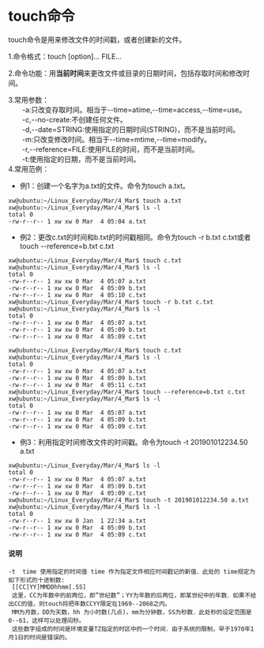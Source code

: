 # touch命令

touch命令是用来修改文件的时间戳，或者创建新的文件。    

1.命令格式：touch [option]... FILE...   

2.命令功能：用**当前时间**来更改文件或目录的日期时间，包括存取时间和修改时间。    

3.常用参数：   
　　-a:只改变存取时间。相当于--time=atime,--time=access,--time=use。   
　　-c,--no-create:不创建任何文件。   
　　-d,--date=STRING:使用指定的日期时间(STRING)，而不是当前时间。     
　　-m:只改变修改时间。相当于--time=mtime,--time=modify。   
　　-r,--reference=FILE:使用FILE的时间，而不是当前时间。   
　　-t:使用指定的日期，而不是当前时间。   
4.常用范例：   
* 例1：创建一个名字为a.txt的文件。命令为touch a.txt。
```
xw@ubuntu:~/Linux_Everyday/Mar/4_Mar$ touch a.txt
xw@ubuntu:~/Linux_Everyday/Mar/4_Mar$ ls -l
total 0
-rw-r--r-- 1 xw xw 0 Mar  4 05:04 a.txt
```
* 例2：更改c.txt的时间和b.txt的时间戳相同。命令为touch -r b.txt c.txt或者touch --reference=b.txt c.txt
```
xw@ubuntu:~/Linux_Everyday/Mar/4_Mar$ touch c.txt
xw@ubuntu:~/Linux_Everyday/Mar/4_Mar$ ls -l
total 0
-rw-r--r-- 1 xw xw 0 Mar  4 05:07 a.txt
-rw-r--r-- 1 xw xw 0 Mar  4 05:09 b.txt
-rw-r--r-- 1 xw xw 0 Mar  4 05:10 c.txt
xw@ubuntu:~/Linux_Everyday/Mar/4_Mar$ touch -r b.txt c.txt 
xw@ubuntu:~/Linux_Everyday/Mar/4_Mar$ ls -l
total 0
-rw-r--r-- 1 xw xw 0 Mar  4 05:07 a.txt
-rw-r--r-- 1 xw xw 0 Mar  4 05:09 b.txt
-rw-r--r-- 1 xw xw 0 Mar  4 05:09 c.txt
```
```
xw@ubuntu:~/Linux_Everyday/Mar/4_Mar$ touch c.txt
xw@ubuntu:~/Linux_Everyday/Mar/4_Mar$ ls -l
total 0
-rw-r--r-- 1 xw xw 0 Mar  4 05:07 a.txt
-rw-r--r-- 1 xw xw 0 Mar  4 05:09 b.txt
-rw-r--r-- 1 xw xw 0 Mar  4 05:11 c.txt
xw@ubuntu:~/Linux_Everyday/Mar/4_Mar$ touch --reference=b.txt c.txt 
xw@ubuntu:~/Linux_Everyday/Mar/4_Mar$ ls -l
total 0
-rw-r--r-- 1 xw xw 0 Mar  4 05:07 a.txt
-rw-r--r-- 1 xw xw 0 Mar  4 05:09 b.txt
-rw-r--r-- 1 xw xw 0 Mar  4 05:09 c.txt
```
* 例3：利用指定时间修改文件的时间戳。命令为touch -t 201901012234.50 a.txt
```
xw@ubuntu:~/Linux_Everyday/Mar/4_Mar$ ls -l
total 0
-rw-r--r-- 1 xw xw 0 Mar  4 05:07 a.txt
-rw-r--r-- 1 xw xw 0 Mar  4 05:09 b.txt
-rw-r--r-- 1 xw xw 0 Mar  4 05:09 c.txt
xw@ubuntu:~/Linux_Everyday/Mar/4_Mar$ touch -t 201901012234.50 a.txt 
xw@ubuntu:~/Linux_Everyday/Mar/4_Mar$ ls -l
total 0
-rw-r--r-- 1 xw xw 0 Jan  1 22:34 a.txt
-rw-r--r-- 1 xw xw 0 Mar  4 05:09 b.txt
-rw-r--r-- 1 xw xw 0 Mar  4 05:09 c.txt
```
#### 说明
```
-t  time 使用指定的时间值 time 作为指定文件相应时间戳记的新值．此处的 time规定为如下形式的十进制数:      
 [[CC]YY]MMDDhhmm[.SS]     
 这里，CC为年数中的前两位，即”世纪数”；YY为年数的后两位，即某世纪中的年数．如果不给出CC的值，则touch将把年数CCYY限定在1969--2068之内。  
 MM为月数，DD为天数，hh 为小时数(几点)，mm为分钟数，SS为秒数．此处秒的设定范围是0--61，这样可以处理闰秒。  
 这些数字组成的时间是环境变量TZ指定的时区中的一个时间．由于系统的限制，早于1970年1月1日的时间是错误的。
```

